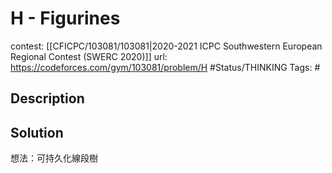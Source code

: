 # H - Figurines

contest: [[CFICPC/103081/103081|2020-2021 ICPC Southwestern European Regional Contest (SWERC 2020)]]
url: https://codeforces.com/gym/103081/problem/H
#Status/THINKING 
Tags: #

## Description

## Solution

想法：可持久化線段樹